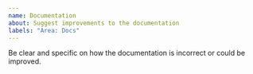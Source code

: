 ```yaml
---
name: Documentation
about: Suggest improvements to the documentation
labels: "Area: Docs"
---
```

Be clear and specific on how the documentation is incorrect or could be improved.
